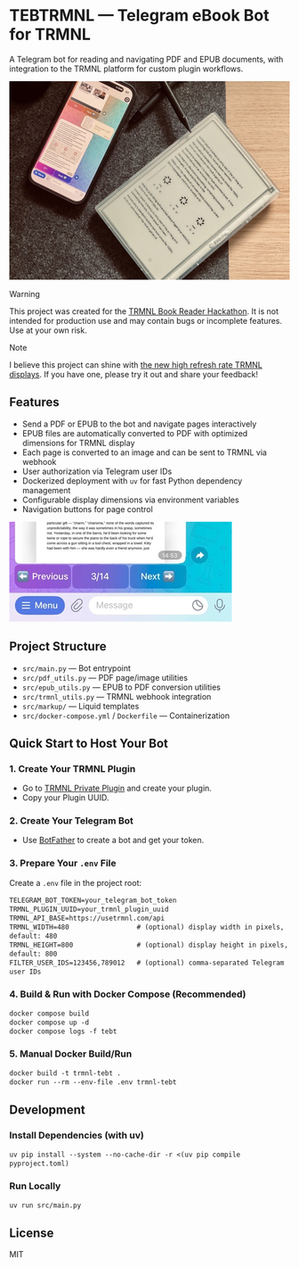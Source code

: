 # TEBTRMNL — Telegram eBook Bot for TRMNL

A Telegram bot for reading and navigating PDF and EPUB documents, with integration to the TRMNL platform for custom plugin workflows.

![photo](photo.jpeg)

> [!WARNING]  
> This project was created for the [TRMNL Book Reader Hackathon](https://usetrmnl.com/blog/hackathon-book-readers). It is not intended for production use and may contain bugs or incomplete features. Use at your own risk.

> [!NOTE]  
> I believe this project can shine with [the new high refresh rate TRMNL displays](https://x.com/useTRMNL/status/1946001923850547700). If you have one, please try it out and share your feedback!

## Features

- Send a PDF or EPUB to the bot and navigate pages interactively
- EPUB files are automatically converted to PDF with optimized dimensions for TRMNL display
- Each page is converted to an image and can be sent to TRMNL via webhook
- User authorization via Telegram user IDs
- Dockerized deployment with `uv` for fast Python dependency management
- Configurable display dimensions via environment variables
- Navigation buttons for page control

![navigation](nav.jpg)

## Project Structure

- `src/main.py` — Bot entrypoint
- `src/pdf_utils.py` — PDF page/image utilities
- `src/epub_utils.py` — EPUB to PDF conversion utilities
- `src/trmnl_utils.py` — TRMNL webhook integration
- `src/markup/` — Liquid templates
- `src/docker-compose.yml` / `Dockerfile` — Containerization

## Quick Start to Host Your Bot

### 1. Create Your TRMNL Plugin

- Go to [TRMNL Private Plugin](https://usetrmnl.com/integrations/private-plugin) and create your plugin.
- Copy your Plugin UUID.

### 2. Create Your Telegram Bot

- Use [BotFather](https://core.telegram.org/bots#6-botfather) to create a bot and get your token.

### 3. Prepare Your `.env` File

Create a `.env` file in the project root:
```
TELEGRAM_BOT_TOKEN=your_telegram_bot_token
TRMNL_PLUGIN_UUID=your_trmnl_plugin_uuid
TRMNL_API_BASE=https://usetrmnl.com/api
TRMNL_WIDTH=480                 # (optional) display width in pixels, default: 480
TRMNL_HEIGHT=800                # (optional) display height in pixels, default: 800
FILTER_USER_IDS=123456,789012   # (optional) comma-separated Telegram user IDs
```

### 4. Build & Run with Docker Compose (Recommended)

```fish
docker compose build
docker compose up -d
docker compose logs -f tebt
```

### 5. Manual Docker Build/Run

```fish
docker build -t trmnl-tebt .
docker run --rm --env-file .env trmnl-tebt
```

## Development

### Install Dependencies (with uv)

```fish
uv pip install --system --no-cache-dir -r <(uv pip compile pyproject.toml)
```

### Run Locally

```fish
uv run src/main.py
```

## License

MIT

